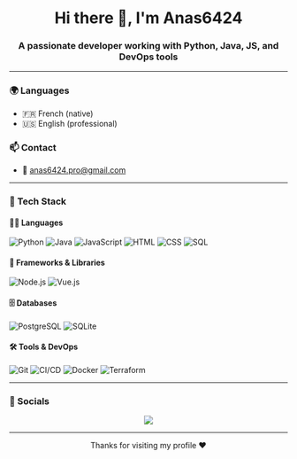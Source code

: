 <h1 align="center">Hi there 👋, I'm Anas6424</h1>
<h3 align="center">A passionate developer working with Python, Java, JS, and DevOps tools</h3>

---

### 🌍 Languages

- 🇫🇷 French (native)
- 🇺🇸 English (professional)

### 📫 Contact

- 📧 anas6424.pro@gmail.com

---

### 🧰 Tech Stack

#### 👨‍💻 Languages
![Python](https://img.shields.io/badge/-Python-333333?style=for-the-badge&logo=python)
![Java](https://img.shields.io/badge/-Java-333333?style=for-the-badge&logo=openjdk)
![JavaScript](https://img.shields.io/badge/-JavaScript-333333?style=for-the-badge&logo=javascript)
![HTML](https://img.shields.io/badge/-HTML5-333333?style=for-the-badge&logo=html5)
![CSS](https://img.shields.io/badge/-CSS3-333333?style=for-the-badge&logo=css3)
![SQL](https://img.shields.io/badge/-SQL-333333?style=for-the-badge&logo=mysql)

#### 🔧 Frameworks & Libraries
![Node.js](https://img.shields.io/badge/-Node.js-333333?style=for-the-badge&logo=node.js)
![Vue.js](https://img.shields.io/badge/-Vue.js-333333?style=for-the-badge&logo=vue.js)

#### 🗄️ Databases
![PostgreSQL](https://img.shields.io/badge/-PostgreSQL-333333?style=for-the-badge&logo=postgresql)
![SQLite](https://img.shields.io/badge/-SQLite-333333?style=for-the-badge&logo=sqlite)

#### 🛠️ Tools & DevOps
![Git](https://img.shields.io/badge/-Git-333333?style=for-the-badge&logo=git)
![CI/CD](https://img.shields.io/badge/-CI/CD-333333?style=for-the-badge&logo=githubactions)
![Docker](https://img.shields.io/badge/-Docker-333333?style=for-the-badge&logo=docker)
![Terraform](https://img.shields.io/badge/-Terraform-333333?style=for-the-badge&logo=terraform)

---

### 🔗 Socials

<p align="center">
  <a href="mailto:anas6424.pro@gmail.com"><img src="https://img.shields.io/badge/Gmail-D14836?style=for-the-badge&logo=gmail&logoColor=white"></a>
</p>

---

<p align="center">Thanks for visiting my profile ❤️</p>
